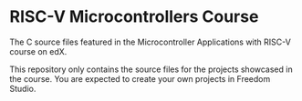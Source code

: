 # RISC-V Microcontrollers Course
The C source files featured in the Microcontroller Applications with RISC-V course on edX.

This repository only contains the source files for the projects showcased in the course. You are expected to create your own projects in Freedom Studio.
